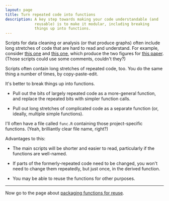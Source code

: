 ```yaml
---
layout: page
title: Turn repeated code into functions
description: A key step towards making your code understandable (and
             reusable) is to make it modular, including breaking
             things up into functions.
---
```


Scripts for data cleaning or analysis (or that produce graphs) often
include long stretches of code that are hard to read and
understand. For example, consider
[this one](https://github.com/kbroman/Paper_Rqtl_Experiences/blob/master/R/lodcurve_fig1.R)
and
[this one](https://github.com/kbroman/Paper_Rqtl_Experiences/blob/master/R/rqtl_lines_code.R),
which produce the two figures for
[this paper](https://openresearchsoftware.metajnl.com/article/view/jors.at/43).
(Those scripts could use some comments, couldn't they?)

Scripts often contain long stretches of repeated code, too. You do
the same thing a number of times, by copy-paste-edit.

It's better to break things up into functions.

- Pull out the bits of largely repeated code as a more-general
  function, and replace the repeated bits with simpler function calls.

- Pull out long stretches of complicated code as a separate function
  (or, ideally, multiple simple functions).

I'll often have a file called `func.R` containing those
project-specific functions. (Yeah, brilliantly clear file name,
right?)

Advantages to this:

- The main scripts will be shorter and easier to read, particularly if
  the functions are well-named.

- If parts of the formerly-repeated code need to be changed, you won't
  need to change them repeatedly, but just once, in the derived
  function.

- You may be able to reuse the functions for other purposes.

---

Now go to the page about [packaging functions for reuse](packages.html).
